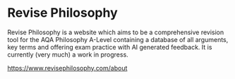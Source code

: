 # Revise Philosophy

Revise Philosophy is a website which aims to be a comprehensive revision tool for the AQA Philosophy A-Level containing a database of all arguments, key terms and offering exam practice with AI generated feedback. It is currently (very much) a work in progress.

https://www.revisephilosophy.com/about
